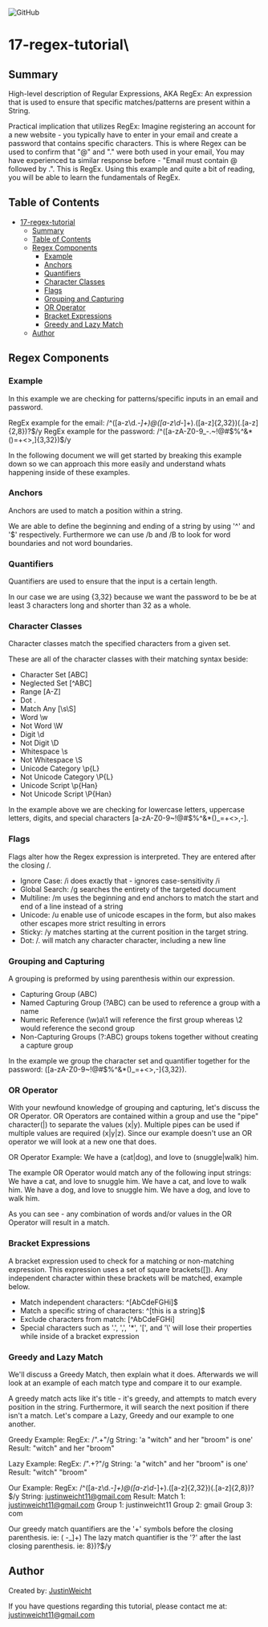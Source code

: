 ![GitHub](https://img.shields.io/github/license/JustinWeicht/17-regex-tutorial)

# 17-regex-tutorial\

## Summary
High-level description of Regular Expressions, AKA RegEx: An expression that is used to ensure that specific matches/patterns are present within a String.

Practical implication that utilizes RegEx: 
Imagine registering an account for a new website - you typically have to enter in your email and create a password that contains specific characters. This is where Regex can be used to confirm that "@" and "." were both used in your email, You may have experienced ta similar response before - "Email must contain @ followed by .". This is RegEx. Using this example and quite a bit of reading, you will be able to learn the fundamentals of RegEx. 


## Table of Contents

- [17-regex-tutorial](#17-regex-tutorial)
  - [Summary](#summary)
  - [Table of Contents](#table-of-contents)
  - [Regex Components](#regex-components)
    - [Example](#example)
    - [Anchors](#anchors)
    - [Quantifiers](#quantifiers)
    - [Character Classes](#character-classes)
    - [Flags](#flags)
    - [Grouping and Capturing](#grouping-and-capturing)
    - [OR Operator](#or-operator)
    - [Bracket Expressions](#bracket-expressions)
    - [Greedy and Lazy Match](#greedy-and-lazy-match)
  - [Author](#author)

## Regex Components

### Example
In this example we are checking for patterns/specific inputs in an email and password. 

RegEx example for the email: /^([a-z\d\._-]+)@([a-z\d_-]+)\.([a-z]{2,32})(\.[a-z]{2,8})?$/y
RegEx example for the password: /^([a-zA-Z0-9_-.~!@#$%^&*()=+<>,]{3,32})$/y

In the following document we will get started by breaking this example down so we can approach this more easily and understand whats happening inside of these examples.

### Anchors
Anchors are used to match a position within a string.

We are able to define the beginning and ending of a string by using '^' and '$' respectively. Furthermore we can use /b and /B to look for word boundaries and not word boundaries.

### Quantifiers
Quantifiers are used to ensure that the input is a certain length.

In our case we are using {3,32} because we want the password to be be at least 3 characters long and shorter than 32 as a whole.

### Character Classes
Character classes match the specified characters from a given set.

These are all of the character classes with their matching syntax beside:
 - Character Set [ABC]
 - Neglected Set [^ABC]
 - Range [A-Z]
 - Dot .
 - Match Any [\s\S]
 - Word \w
 - Not Word \W
 - Digit \d
 - Not Digit \D
 - Whitespace \s
 - Not Whitespace \S
 - Unicode Category \p{L}
 - Not Unicode Category \P{L}
 - Unicode Script \p{Han}
 - Not Unicode Script \P{Han}

In the example above we are checking for lowercase letters, uppercase letters, digits, and special characters [a-zA-Z0-9~!@#$%^&*()_=+<>,-].

### Flags
Flags alter how the Regex expression is interpreted. They are entered after the closing /.

 - Ignore Case: /i does exactly that - ignores case-sensitivity /i
 - Global Search: /g searches the entirety of the targeted document
 - Multiline: /m uses the beginning and end anchors to match the start and end of a line instead of a string
 - Unicode: /u enable use of unicode escapes in the form, but also makes other escapes more strict resulting in errors
 - Sticky: /y matches starting at the current position in the target string.
 - Dot: /. will match any character character, including a new line

### Grouping and Capturing
A grouping is preformed by using parenthesis within our expression.

 - Capturing Group (ABC)
 - Named Capturing Group (?<name>ABC) can be used to reference a group with a name
 - Numeric Reference (\w)a\1 will reference the first group whereas \2 would reference the second group
 - Non-Capturing Groups (?:ABC) groups tokens together without creating a capture group

In the example we group the character set and quantifier together for the password: ([a-zA-Z0-9~!@#$%^&*()_=+<>,-]{3,32}).

### OR Operator
With your newfound knowledge of grouping and capturing, let's discuss the OR Operator. OR Operators are contained within a group and use the "pipe" character(|) to separate the values (x|y). Multiple pipes can be used if multiple values are required (x|y|z). Since our example doesn't use an OR operator we will look at a new one that does.

OR Operator Example:
We have a (cat|dog), and love to (snuggle|walk) him.

The example OR Operator would match any of the following input strings:
We have a cat, and love to snuggle him.
We have a cat, and love to walk him.
We have a dog, and love to snuggle him.
We have a dog, and love to walk him.

As you can see - any combination of words and/or values in the OR Operator will result in a match.

### Bracket Expressions
A bracket expression used to check for a matching or non-matching expression. This expression uses a set of square brackets([]). Any independent character within these brackets will be matched, example below.

- Match independent characters: ^[AbCdeFGHi]$
- Match a specific string of characters: ^[this is a string]$
- Exclude characters from match: [^AbCdeFGHi]
- Special characters such as '.', ',', '*', '[', and '\\' will lose their properties while inside of a bracket expression

### Greedy and Lazy Match
We'll discuss a Greedy Match, then explain what it does. Afterwards we will look at an example of each match type and compare it to our example. 

A greedy match acts like it's title - it's greedy, and attempts to match every position in the string. Furthermore, it will search the next position if there isn't a match. Let's compare a Lazy, Greedy and our example to one another.

Greedy Example:
RegEx: /".+"/g
String: 'a "witch" and her "broom" is one'
Result: "witch" and her "broom"

Lazy Example:
RegEx: /".+?"/g
String: 'a "witch" and her "broom" is one'
Result: "witch" "broom"

Our Example:
RegEx: /^([a-z\d\._-]+)@([a-z\d_-]+)\.([a-z]{2,32})(\.[a-z]{2,8})?$/y
String: justinweicht11@gmail.com
Result:   Match 1: justinweicht11@gmail.com
          Group 1: justinweicht11
          Group 2: gmail
          Group 3: com

Our greedy match quantifiers are the '+' symbols before the closing parenthesis. ie: ( -_]+)
The lazy match quantifier is the '?' after the last closing parenthesis. ie: 8})?$/y

## Author
Created by: [JustinWeicht](https://github.com/JustinWeicht)
  
If you have questions regarding this tutorial, please contact me at: [justinweicht11@gmail.com](justinweicht11@gmail.com)
